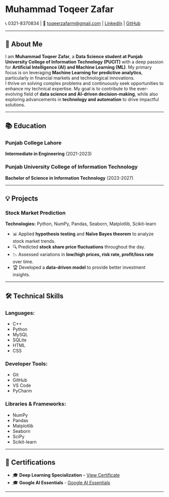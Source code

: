 # Muhammad Toqeer Zafar

📞 0321-8370834 | 📧 [toqeerzafarm@gmail.com](mailto:toqeerzafarm@gmail.com) | [LinkedIn](https://linkedin.com/in/mtoqeerzafar) | [GitHub](https://github.com/mtoqeerzafar)

---

## 🚀 About Me  

I am **Muhammad Toqeer Zafar**, a **Data Science student at Punjab University College of Information Technology (PUCIT)** with a deep passion for **Artificial Intelligence (AI) and Machine Learning (ML)**. My primary focus is on leveraging **Machine Learning for predictive analytics**, particularly in financial markets and technological innovations.  
I thrive on solving complex problems and continuously seek opportunities to enhance my technical expertise. My goal is to contribute to the ever-evolving field of **data science and AI-driven decision-making**, while also exploring advancements in **technology and automation** to drive impactful solutions.


---

## 📚 Education

### Punjab College Lahore  
**Intermediate in Engineering** (2021-2023)

### Punjab University College of Information Technology  
**Bachelor of Science in Information Technology** (2023-2027)

---

## 💡 Projects

### **Stock Market Prediction**  
**Technologies:** Python, NumPy, Pandas, Seaborn, Matplotlib, Scikit-learn

- 📊 Applied **hypothesis testing** and **Naïve Bayes theorem** to analyze stock market trends.
- 🔍 Predicted **stock share price fluctuations** throughout the day.
- 📉 Assessed variations in **low/high prices, risk rate, profit/loss rate** over time.
- 🏆 Developed a **data-driven model** to provide better investment insights.

---
## 🛠 Technical Skills

### **Languages:**  
- C++  
- Python  
- MySQL  
- SQLite  
- HTML  
- CSS  

### **Developer Tools:**  
- Git  
- GitHub  
- VS Code  
- PyCharm  

### **Libraries & Frameworks:**  
- NumPy  
- Pandas  
- Matplotlib  
- Seaborn  
- SciPy  
- Scikit-learn  

---

## 📜 Certifications

- 🎓 **Deep Learning Specialization** – [View Certificate](https://coursera.org/share/7496100532775e00c6405591c9fa4eff)
- 🎓 **Google AI Essentials** - [Google AI Essentials](https://coursera.org/share/4343f7e1e6ba773b21e20c1a95644beb)
---
